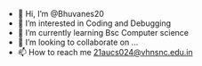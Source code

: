- 👋 Hi, I’m @Bhuvanes20
- 👀 I’m interested in Coding and Debugging
- 🌱 I’m currently learning Bsc Computer science 
- 💞️ I’m looking to collaborate on ...
- 📫 How to reach me 21aucs024@vhnsnc.edu.in 

<!---
Bhuvanes20/Bhuvanes20 is a ✨ special ✨ repository because its `README.md` (this file) appears on your GitHub profile.
You can click the Preview link to take a look at your changes.
--->
